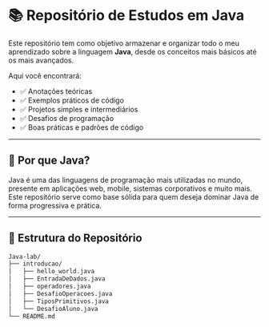 # 📚 Repositório de Estudos em Java

Este repositório tem como objetivo armazenar e organizar todo o meu aprendizado sobre a linguagem **Java**, desde os conceitos mais básicos até os mais avançados.

Aqui você encontrará:

- ✅ Anotações teóricas
- ✅ Exemplos práticos de código
- ✅ Projetos simples e intermediários
- ✅ Desafios de programação
- ✅ Boas práticas e padrões de código

---

## 🚀 Por que Java?

Java é uma das linguagens de programação mais utilizadas no mundo, presente em aplicações web, mobile, sistemas corporativos e muito mais. Este repositório serve como base sólida para quem deseja dominar Java de forma progressiva e prática.

---

## 📂 Estrutura do Repositório

```bash
Java-lab/
├── introducao/
│   ├── hello_world.java
│   ├── EntradaDeDados.java
│   ├── operadores.java
│   ├── DesafioOperacoes.java
│   ├── TiposPrimitivos.java
│   └── DesafioAluno.java
└── README.md

